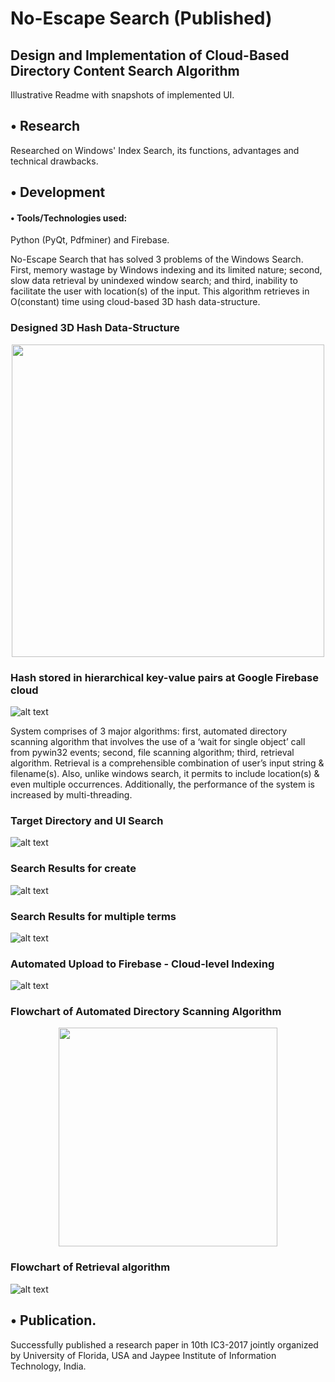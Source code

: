 # No-Escape Search (Published)
## Design and Implementation of Cloud-Based Directory Content Search Algorithm

Illustrative Readme with snapshots of implemented UI. 

## •	Research
Researched on Windows' Index Search, its functions, advantages and technical drawbacks.
## •	Development

#### •	Tools/Technologies used: 
Python (PyQt, Pdfminer) and Firebase.

No-Escape Search that has solved 3 problems of the Windows Search. First,  memory wastage by Windows indexing and its limited nature;
second,  slow data retrieval by unindexed window search; and third, inability to facilitate the user with location(s) of the input.
This algorithm retrieves in O(constant) time using cloud-based 3D hash data-structure.

### Designed 3D Hash Data-Structure
<center>
  <img src="https://raw.githubusercontent.com/newtein/no_escape_search/master/UI_Images/3dhash2.JPG" width="500"/>
</center>

### Hash stored in hierarchical key-value pairs at Google Firebase cloud
![alt text](https://raw.githubusercontent.com/newtein/no_escape_search/master/UI_Images/hash_table_data.JPG)

System comprises of 3 major algorithms:  first, automated directory scanning algorithm that involves the use of a ‘wait for single object’
call from pywin32 events; second, file scanning algorithm; third, retrieval algorithm. Retrieval is a comprehensible combination of user’s
input string & filename(s). Also, unlike windows search, it permits to include location(s) & even multiple occurrences. 
Additionally, the performance of the system is increased by multi-threading.

### Target Directory and UI Search
![alt text](https://raw.githubusercontent.com/newtein/no_escape_search/master/UI_Images/1.%20Target_Dir_N_Python_App_to_Search.JPG)
### Search Results for create
![alt text](https://raw.githubusercontent.com/newtein/no_escape_search/master/UI_Images/2.%20search_dir_in_3secs_by_giving_multi_positions.JPG)
### Search Results for multiple terms
![alt text](https://raw.githubusercontent.com/newtein/no_escape_search/master/UI_Images/intersection.JPG)

### Automated Upload to Firebase - Cloud-level Indexing
![alt text](https://raw.githubusercontent.com/newtein/no_escape_search/master/UI_Images/3.%20Automated_upload_to_firebase.JPG)

### Flowchart of Automated Directory Scanning Algorithm
<center>
  <img src="https://raw.githubusercontent.com/newtein/no_escape_search/master/UI_Images/Figure-2.jpg" width="350"/>
</center>

### Flowchart of Retrieval algorithm
![alt text](https://raw.githubusercontent.com/newtein/no_escape_search/master/UI_Images/Figure-3.jpg)


## •	Publication.
Successfully published a research paper in 10th IC3-2017 jointly organized by University of Florida, USA and Jaypee Institute of Information Technology, India.     



